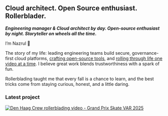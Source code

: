 ## Cloud architect. Open Source enthusiast. Rollerblader.

**_Engineering manager & Cloud architect by day. Open-source enthusiast by night. Storyteller on wheels all the time._**

I’m Nazrul 👋 

The story of my life: leading engineering teams build secure, governance-first cloud platforms, [crafting open-source tools](https://github.com/nazroll), and [rolling through life one video at a time](https://www.youtube.com/nazroll). I believe great work blends trustworthiness with a spark of fun. 

Rollerblading taught me that every fall is a chance to learn, and the best tricks come from staying curious, honest, and a little daring.

### Latest project

[![Den Haag Crew rollerblading video - Grand Prix Skate VAR 2025](https://img.youtube.com/vi/qu6qnvLbIqc/0.jpg)](https://www.youtube.com/watch?v=qu6qnvLbIqc)
